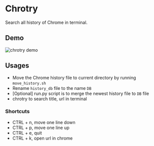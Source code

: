 # Chrotry

Search all history of Chrome in terminal.


## Demo
![chrotry demo](https://github.com/huxiaoxu2019/chrotry/blob/main/assets/demo.gif)

## Usages

- Move the Chrome history file to current directory by running `move_history.sh`
- Rename `history_db` file to the name `DB`
- [Optional] run.py script is to merge the newest history file to `DB` file
- chrotry to search title, url in terminal

### Shortcuts

- CTRL + n, move one line down
- CTRL + p, move one line up
- CTRL + e, quit
- CTRL + k, open url in chrome
